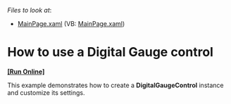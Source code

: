 <!-- default file list -->
*Files to look at*:

* [MainPage.xaml](./CS/DigitalGaugeControl/MainPage.xaml) (VB: [MainPage.xaml](./VB/DigitalGaugeControl/MainPage.xaml))
<!-- default file list end -->
# How to use a Digital Gauge control
<!-- run online -->
**[[Run Online]](https://codecentral.devexpress.com/e3635)**
<!-- run online end -->


<p>This example demonstrates how to create a  <strong>DigitalGaugeControl</strong> instance and customize its settings. </p><br />


<br/>


